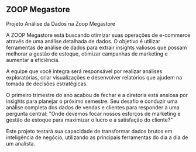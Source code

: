 ## ZOOP Megastore
Projeto Análise da Dados na Zoop Megastore

A ZOOP Megastore está buscando otimizar suas operações de e-commerce através de uma análise detalhada de dados. O objetivo é utilizar ferramentas de análise de dados para extrair insights valiosos que possam melhorar a gestão de estoque, otimizar campanhas de marketing e aumentar a eficiência.

A equipe que você integra será responsável por realizar análises exploratórias, criar visualizações e desenvolver relatórios que ajudem na tomada de decisões estratégicas.

O primeiro trimestre do ano acabou de fechar e a diretoria está ansiosa por insights para planejar o próximo semestre. Seu desafio é conduzir uma análise completa dos dados de vendas e clientes para responder a uma pergunta central: "Onde devemos focar nossos esforços de marketing e gestão de estoque para maximizar o lucro e a satisfação do cliente?"

Este projeto testará sua capacidade de transformar dados brutos em inteligência de negócio, utilizando as principais ferramentas do dia a dia de um analista.

